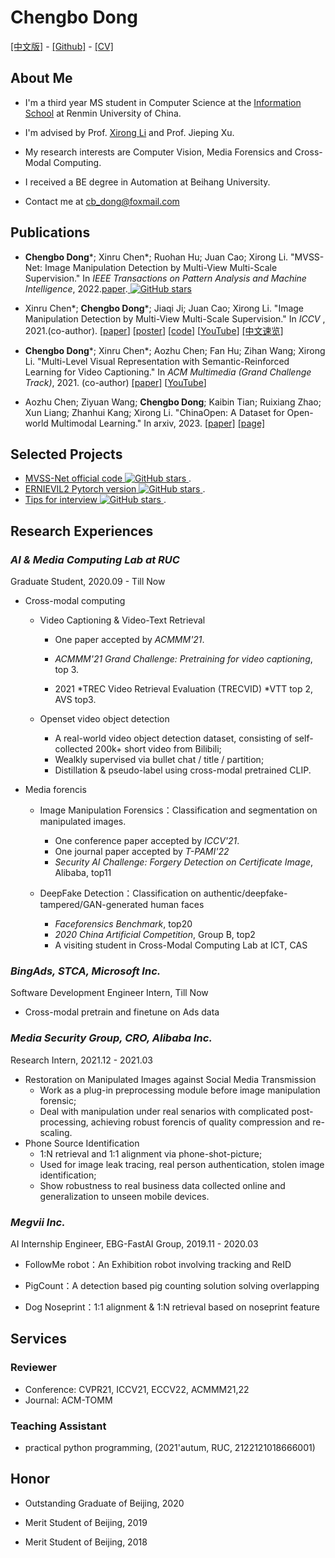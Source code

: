 # **Chengbo Dong**
[[中文版]](ch_index.md) - [[Github]](https://github.com/dong03/) -
[[CV]](Chengbo_Dong_CV.pdf)

## **About Me**
- I'm a third year MS student in Computer Science at the [Information School](http://info.ruc.edu.cn/) at Renmin University of China.

- I'm advised by Prof. [Xirong Li](http://lixirong.net/) and Prof. Jieping Xu. 

- My research interests are Computer Vision, Media Forensics and Cross-Modal Computing.

- I received a BE degree in Automation at Beihang University.

- Contact me at cb_dong@foxmail.com

## **Publications**
- **Chengbo Dong**\*; Xinru Chen\*; Ruohan Hu; Juan Cao; Xirong Li. "MVSS-Net: Image Manipulation Detection by Multi-View Multi-Scale Supervision." In *IEEE Transactions on
Pattern Analysis and Machine Intelligence*, 2022.[paper](https://ieeexplore.ieee.org/document/9789576).<a href="https://github.com/dong03/MVSS-Net/stargazers">
    <img src="https://img.shields.io/github/stars/dong03/MVSS-Net.svg?colorA=orange&colorB=orange&logo=github"
         alt="GitHub stars">
  </a> 

- Xinru Chen\*; **Chengbo Dong**\*; Jiaqi Ji; Juan Cao; Xirong Li. "Image Manipulation Detection by Multi-View Multi-Scale Supervision."
In *ICCV* , 2021.(co-author). [[paper](https://openaccess.thecvf.com/content/ICCV2021/papers/Chen_Image_Manipulation_Detection_by_Multi-View_Multi-Scale_Supervision_ICCV_2021_paper.pdf)] [[poster](mvssnet_poster.pdf)] [[code](https://github.com/dong03/MVSS-Net)] [[YouTube](https://youtu.be/TbZSklpYkeU)] [[中文速览]](https://mp.weixin.qq.com/s/Jkq2gQX-_Ss3kziIJU-oEg) 

- **Chengbo Dong**\*; Xinru Chen\*; Aozhu Chen; Fan Hu; Zihan Wang; Xirong Li. "Multi-Level Visual Representation with Semantic-Reinforced Learning for Video Captioning." In *ACM Multimedia (Grand Challenge Track)*, 2021. (co-author) [[paper]](https://dl.acm.org/doi/10.1145/3474085.3479217) [[YouTube](https://youtu.be/jl-75Sz_QUw)]

- Aozhu Chen; Ziyuan Wang; **Chengbo Dong**; Kaibin Tian; Ruixiang Zhao; Xun Liang; Zhanhui Kang; Xirong Li. "ChinaOpen: A Dataset for Open-world Multimodal Learning." In arxiv, 2023. [[paper]](https://arxiv.org/abs/2305.05880) [[page]](https://ruc-aimc-lab.github.io/ChinaOpen/)

## **Selected Projects**

- [MVSS-Net official code](https://github.com/dong03/MVSS-Net)<a href="https://github.com/dong03/MVSS-Net/stargazers">
    <img src="https://img.shields.io/github/stars/dong03/MVSS-Net.svg?colorA=orange&colorB=orange&logo=github"
         alt="GitHub stars">
  </a> . 
- [ERNIEVIL2 Pytorch version](https://github.com/dong03/ERNIEVIL2-pytorch)<a href="https://github.com/dong03/ERNIEVIL2-pytorch/stargazers">
    <img src="https://img.shields.io/github/stars/dong03/ERNIEVIL2-pytorch.svg?colorA=orange&colorB=orange&logo=github"
         alt="GitHub stars">
  </a> . 
- [Tips for interview](https://github.com/dong03/CV_Interview)<a href="https://github.com/dong03/CV_Interview/stargazers">
    <img src="https://img.shields.io/github/stars/dong03/CV_Interview.svg?colorA=orange&colorB=orange&logo=github"
         alt="GitHub stars">
  </a> . 
## **Research Experiences**

### *AI & Media Computing Lab at RUC*
Graduate Student,             2020.09 - Till Now
- Cross-modal computing
    - Video Captioning & Video-Text Retrieval

        - One paper accepted by *ACMMM'21*.

        - *ACMMM'21 Grand Challenge: Pretraining for video captioning*, top 3.
    
        - 2021 *TREC Video Retrieval Evaluation (TRECVID) *VTT top 2, AVS top3.

    - Openset video object detection
        - A real-world video object detection dataset, consisting of self-collected 200k+ short video from Bilibili;
        - Wealkly supervised via bullet chat / title / partition;
        - Distillation \& pseudo-label using cross-modal pretrained CLIP.

- Media forencis
    - Image Manipulation Forensics：Classification and segmentation on manipulated images.

        - One conference paper accepted by *ICCV'21*.
        - One journal paper accepted by *T-PAMI'22*
        - *Security AI Challenge: Forgery Detection on Certificate Image*, Alibaba, top11
    
    - DeepFake Detection：Classification on authentic/deepfake-tampered/GAN-generated human faces

        - *Faceforensics Benchmark*,  top20
        - *2020 China Artificial Competition*, Group B, top2
        - A visiting student in Cross-Modal Computing Lab at ICT, CAS



### *BingAds, STCA, Microsoft Inc.*
Software Development Engineer Intern,  Till Now
- Cross-modal pretrain and finetune on Ads data


### *Media Security Group, CRO, Alibaba Inc.*
Research Intern, 2021.12 - 2021.03
- Restoration on Manipulated Images against Social Media Transmission
    - Work as a plug-in preprocessing module before image manipulation forensic;
    - Deal with manipulation under real senarios with complicated post-processing, achieving robust forencis of quality compression and re-scaling.
- Phone Source Identification
    - 1:N retrieval and 1:1 alignment via phone-shot-picture;
    - Used for image leak tracing, real person authentication, stolen image identification;
    - Show robustness to real business data collected online and generalization to unseen mobile devices.


### *Megvii Inc.*
AI Internship Engineer, EBG-FastAI Group, 2019.11 - 2020.03

- FollowMe robot：An Exhibition robot involving tracking and ReID

- PigCount：A detection based pig counting solution solving overlapping

- Dog Noseprint：1:1 alignment & 1:N retrieval based on noseprint feature


## **Services**
### Reviewer
- Conference: CVPR21, ICCV21, ECCV22, ACMMM21,22
- Journal: ACM-TOMM

### Teaching Assistant
- practical python programming, (2021'autum, RUC, 2122121018666001)

## **Honor**
- Outstanding Graduate of Beijing, 2020

- Merit Student of Beijing, 2019

- Merit Student of Beijing, 2018